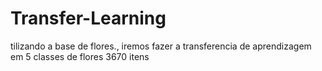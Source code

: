 # Transfer-Learning
tilizando a base de flores., iremos fazer a transferencia de aprendizagem em 5 classes de flores 3670 itens
